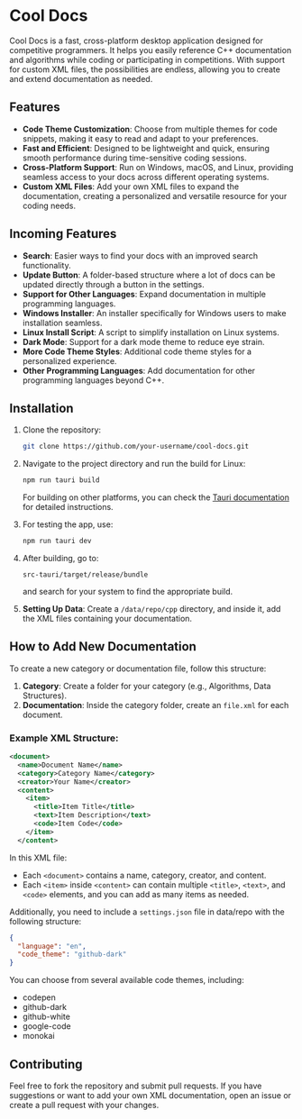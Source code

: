 # Cool Docs

Cool Docs is a fast, cross-platform desktop application designed for competitive programmers. It helps you easily reference C++ documentation and algorithms while coding or participating in competitions. With support for custom XML files, the possibilities are endless, allowing you to create and extend documentation as needed.

## Features

- **Code Theme Customization**: Choose from multiple themes for code snippets, making it easy to read and adapt to your preferences.
- **Fast and Efficient**: Designed to be lightweight and quick, ensuring smooth performance during time-sensitive coding sessions.
- **Cross-Platform Support**: Run on Windows, macOS, and Linux, providing seamless access to your docs across different operating systems.
- **Custom XML Files**: Add your own XML files to expand the documentation, creating a personalized and versatile resource for your coding needs.

## Incoming Features

- **Search**: Easier ways to find your docs with an improved search functionality.
- **Update Button**: A folder-based structure where a lot of docs can be updated directly through a button in the settings.
- **Support for Other Languages**: Expand documentation in multiple programming languages.
- **Windows Installer**: An installer specifically for Windows users to make installation seamless.
- **Linux Install Script**: A script to simplify installation on Linux systems.
- **Dark Mode**: Support for a dark mode theme to reduce eye strain.
- **More Code Theme Styles**: Additional code theme styles for a personalized experience.
- **Other Programming Languages**: Add documentation for other programming languages beyond C++.

## Installation

1. Clone the repository:
   ```bash
   git clone https://github.com/your-username/cool-docs.git
   ```

2. Navigate to the project directory and run the build for Linux:
   ```bash
   npm run tauri build
   ```
   For building on other platforms, you can check the [Tauri documentation](https://tauri.app/distribute/) for detailed instructions.

3. For testing the app, use:
   ```bash
   npm run tauri dev
   ```

4. After building, go to:
   ```
   src-tauri/target/release/bundle
   ```
   and search for your system to find the appropriate build.

5. **Setting Up Data**: 
   Create a `/data/repo/cpp` directory, and inside it, add the XML files containing your documentation.

## How to Add New Documentation

To create a new category or documentation file, follow this structure:

1. **Category**: Create a folder for your category (e.g., Algorithms, Data Structures).
2. **Documentation**: Inside the category folder, create an `file.xml` for each document.

### Example XML Structure:

```XML
<document>
  <name>Document Name</name>
  <category>Category Name</category>
  <creator>Your Name</creator>
  <content>
    <item>
      <title>Item Title</title>
      <text>Item Description</text>
      <code>Item Code</code>
    </item>
  </content>

```

In this XML file:
- Each `<document>` contains a name, category, creator, and content.
- Each `<item>` inside `<content>` can contain multiple `<title>`, `<text>`, and `<code>` elements, and you can add as many items as needed.

Additionally, you need to include a `settings.json` file in data/repo with the following structure:

```json
{
  "language": "en",
  "code_theme": "github-dark"
}
```

You can choose from several available code themes, including:
- codepen
- github-dark
- github-white
- google-code
- monokai

## Contributing

Feel free to fork the repository and submit pull requests. If you have suggestions or want to add your own XML documentation, open an issue or create a pull request with your changes.


